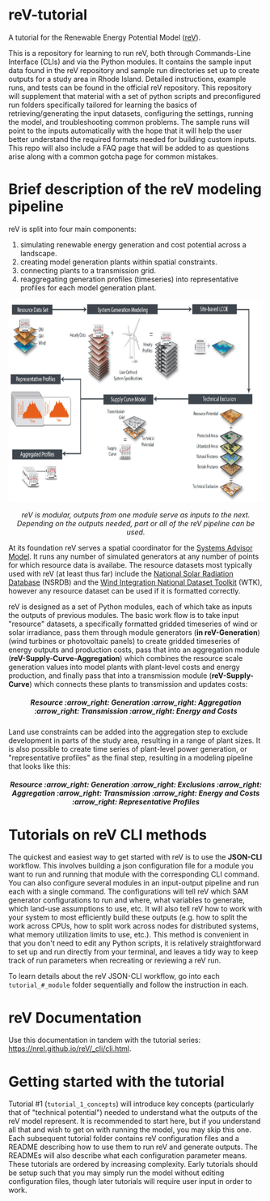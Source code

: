 # reV-tutorial
A tutorial for the Renewable Energy Potential Model ([reV](https://github.com/NREL/reV)).

This is a repository for learning to run reV, both through Commands-Line Interface (CLIs) and via the Python modules. It contains the sample input data found in the reV repository and sample run directories set up to create outputs for a study area in Rhode Island. Detailed instructions, example runs, and tests can be found in the official reV repository. This repository will supplement that material with a set of python scripts and preconfigured run folders specifically tailored for learning the basics of retrieving/generating the input datasets, configuring the settings, running the model, and troubleshooting common problems. The sample runs will point to the inputs automatically with the hope that it will help the user better understand the required formats needed for building custom inputs. This repo will also include a FAQ page that will be added to as questions arise along with a common gotcha page for common mistakes.

# Brief description of the reV modeling pipeline

reV is split into four main components: 
1) simulating renewable energy generation and cost potential across a landscape. 
2) creating model generation plants within spatial constraints.
3) connecting plants to a transmission grid.
4) reaggregating generation profiles (timeseries) into representative profiles for each model generation plant.

<p align="center">
  <img src="https://github.com/NREL/reV-tutorial/blob/master/tutorial_05_pipeline/images/rev_standard_pipeline.png" alt="" height=400>
  <p align="center"> <i>reV is modular, outputs from one module serve as inputs to the next. Depending on the outputs needed, part or all of the reV pipeline can be used.</i></p>
</p>


At its foundation reV serves a spatial coordinator for the [Systems Advisor Model](https://sam.nrel.gov/). It runs any number of simulated generators at any number of points for which resource data is availabe. The resource datasets most typically used with reV (at least thus far) include the [National Solar Radiation Database](https://nsrdb.nrel.gov/) (NSRDB) and the [Wind Integration National Dataset Toolkit](https://www.nrel.gov/grid/wind-toolkit.html) (WTK), however any resource dataset can be used if it is formatted correctly.

reV is designed as a set of Python modules, each of which take as inputs the outputs of previous modules. The basic work flow is to take input "resource" datasets, a specifically formatted gridded timeseries of wind or solar irradiance, pass them through module generators (**in reV-Generation**) (wind turbines or photovoltaic panels) to create gridded timeseries of energy outputs and production costs, pass that into an aggregation module (**reV-Supply-Curve-Aggregation**) which combines the resource scale generation values into model plants with plant-level costs and energy production, and finally pass that into a transmission module (**reV-Supply-Curve**) which connects these plants to transmission and updates costs: 


 <h5 align="center"> Resource :arrow_right: Generation :arrow_right: Aggregation :arrow_right: Transmission :arrow_right: Energy and Costs </h5>

 
Land use constraints can be added into the aggregation step to exclude development in parts of the study area, resulting in a range of plant sizes. It is also possible to create time series of plant-level power generation, or "representative profiles" as the final step, resulting in a modeling pipeline that looks like this:

  <h5 align="center"> Resource :arrow_right: Generation :arrow_right: Exclusions :arrow_right: Aggregation :arrow_right: Transmission :arrow_right: Energy and Costs :arrow_right: Representative Profiles </h5>


# Tutorials on reV CLI methods

The quickest and easiest way to get started with reV is to use the **JSON-CLI** workflow. This involves building a json configuration file for a module you want to run and running that module with the corresponding CLI command. You can also configure several modules in an input-output pipeline and run each with a single command. The configurations will tell reV which SAM generator configurations to run and where, what variables to generate, which land-use assumptions to use, etc. It will also tell reV how to work with your system to most efficiently build these outputs (e.g. how to split the work across CPUs, how to split work across nodes for distributed systems, what memory utilization limits to use, etc.). This method is convenient in that you don't need to edit any Python scripts, it is relatively straightforward to set up and run directly from your terminal, and leaves a tidy way to keep track of run parameters when recreating or reviewing a reV run. 

To learn details about the reV JSON-CLI workflow, go into each `tutorial_#_module` folder sequentially and follow the instruction in each. 

# reV Documentation
Use this documentation in tandem with the tutorial series: https://nrel.github.io/reV/_cli/cli.html.

# Getting started with the tutorial
Tutorial #1 (`tutorial_1_concepts`) will introduce key concepts (particularly that of "technical potential") needed to understand what the outputs of the reV model represent. It is recommended to start here, but if you understand all that and wish to get on with running the model, you may skip this one. Each subsequent tutorial folder contains reV configuration files and a README describing how to use them to run reV and generate outputs. The READMEs will also describe what each configuration parameter means. These tutorials are ordered by increasing complexity. Early tutorials should be setup such that you may simply run the model without editing configuration files, though later tutorials will require user input in order to work.
